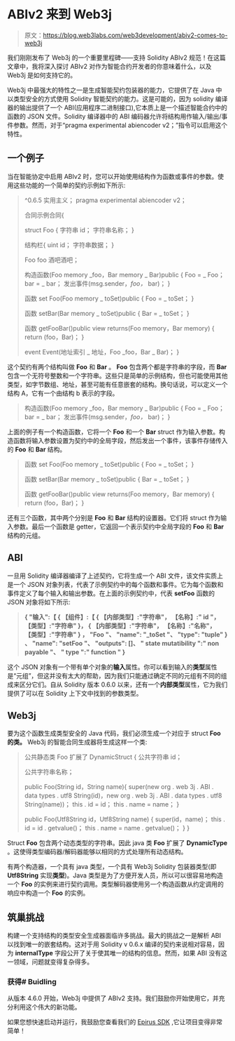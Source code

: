 # ABIv2 来到 Web3j

> 原文：<https://blog.web3labs.com/web3development/abiv2-comes-to-web3j>

我们刚刚发布了 Web3j 的一个重要里程碑——支持 Solidity ABIv2 规范！在这篇文章中，我将深入探讨 ABIv2 对作为智能合约开发者的你意味着什么，以及 Web3j 是如何支持它的。

Web3j 中最强大的特性之一是生成智能契约包装器的能力，它提供了在 Java 中以类型安全的方式使用 Solidity 智能契约的能力。这是可能的，因为 solidity 编译器的输出提供了一个 ABI(应用程序二进制接口),它本质上是一个描述智能合约中的函数的 JSON 文件。Solidity 编译器中的 ABI 编码器允许将结构用作输入/输出/事件参数。然而，对于“pragma experimental abiencoder v2；”指令可以启用这个特性。

## 一个例子

当在智能协定中启用 ABIv2 时，您可以开始使用结构作为函数或事件的参数。使用这些功能的一个简单的契约示例如下所示:

> ^0.6.5 实用主义；
> pragma experimental abiencoder v2；
> 
> 合同示例合同{
> 
> struct Foo {
> 字符串 id；
> 字符串名称；
> }
> 
> 结构栏{
> uint id；
> 字符串数据；
> }
> 
> Foo foo
> 酒吧酒吧；
> 
> 构造函数(Foo memory _foo，Bar memory _ Bar)public {
> Foo = _ Foo；
> bar = _ bar；
> 发出事件(msg.sender，_foo，_ bar)；
> }
> 
> 函数 set Foo(Foo memory _ toSet)public {
> Foo = _ toSet；
> }
> 
> 函数 setBar(Bar memory _ toSet)public {
> Bar = _ toSet；
> }
> 
> 函数 getFooBar()public view returns(Foo memory，Bar memory) {
> return (foo，Bar)；
> }
> 
> event Event(地址索引 _ 地址，Foo _foo，Bar _ Bar)；
> }

这个契约有两个结构叫做 **Foo** 和 **Bar** 。 **Foo** 包含两个都是字符串的字段，而 **Bar** 包含一个无符号整数和一个字符串。这些只是简单的示例结构，但也可能使用其他类型，如字节数组、地址，甚至可能有任意嵌套的结构。换句话说，可以定义一个结构 A，它有一个由结构 b 表示的字段。

> 构造函数(Foo memory _foo，Bar memory _ Bar)public {
> Foo = _ Foo；
> bar = _ bar；
> 发出事件(msg.sender，_foo，_ bar)；
> }

上面的例子有一个构造函数，它将一个 **Foo** 和一个 **Bar** struct 作为输入参数。构造函数将输入参数设置为契约中的全局字段，然后发出一个事件，该事件存储传入的 **Foo** 和 **Bar** 结构。

> 函数 set Foo(Foo memory _ toSet)public {
> Foo = _ toSet；
> }
> 
> 函数 setBar(Bar memory _ toSet)public {
> Bar = _ toSet；
> }
> 
> 函数 getFooBar()public view returns(Foo memory，Bar memory) {
> return (foo，Bar)；
> }

还有三个函数，其中两个分别是 **Foo** 和 **Bar** 结构的设置器。它们将 struct 作为输入参数。最后一个函数是 getter，它返回一个表示契约中全局字段的 **Foo** 和 **Bar** 结构的元组。

## ABI

一旦用 Solidity 编译器编译了上述契约，它将生成一个 ABI 文件，该文件实质上是一个 JSON 对象列表，代表了示例契约中的每个函数和事件。它为每个函数和事件定义了每个输入和输出参数。在上面的示例契约中，代表 **setFoo** 函数的 JSON 对象将如下所示:

> **{
> "输入":【
> {
> 【组件】:【
> {
> 【内部类型】:"字符串"，
> 【名称】:" id "，
> 【类型】:"字符串"
> }，
> {
> 【内部类型】:"字符串"，
> 【名称】:"名称"，
> 【类型】:"字符串"
> }
> ，
> "Foo "、
> "name": "_toSet "、
> "type": "tuple"
> }
> 、
> "name": "setFoo "、
> "outputs": []、
> " state mutatibility ":" non payable "、
> " type ":" function "
> }**

这个 JSON 对象有一个带有单个对象的**输入**属性。你可以看到输入的**类型**属性是“元组”，但这并没有太大的帮助，因为我们只能通过确定不同的元组有不同的组成来区分它们。自从 Solidity 版本 0.6.0 以来，还有一个**内部类型**属性，它为我们提供了可以在 Solidity 上下文中找到的参数类型。

## Web3j

要为这个函数生成类型安全的 Java 代码，我们必须生成一个对应于 struct **Foo** **的类。** Web3j 的智能合同生成器将生成这样一个类:

> 公共静态类 Foo 扩展了 DynamicStruct {
> 公共字符串 id；
> 
> 公共字符串名称；
> 
> public Foo(String id，String name){
> super(new org . web 3j . ABI . data types . utf8 String(id)，new org . web 3j . ABI . data types . utf8 String(name))；
> this . id = id；
> this . name = name；
> }
> 
> public Foo(Utf8String id，Utf8String name) {
> super(id，name)；
> this . id = id . getvalue()；
> this . name = name . getvalue()；
> }
> }

Struct **Foo** 包含两个动态类型的字符串。因此 java 类 **Foo** 扩展了 **DynamicType** 。这使得类型编码器/解码器能够以相同的方式处理所有动态结构。

有两个构造器，一个具有 java 类型，一个具有 Web3j Solidity 包装器类型(即 **Utf8String** 实现**类型**)。Java 类型是为了方便开发人员，所以可以很容易地构造一个 **Foo** 的实例来进行契约调用。类型解码器使用另一个构造函数从约定调用的响应中构造一个 **Foo** 的实例。

## 筑巢挑战

构建一个支持结构的类型安全生成器面临许多挑战。最大的挑战之一是解析 ABI 以找到唯一的嵌套结构。这对于用 Solidity v 0.6.x 编译的契约来说相对容易，因为 **internalType** 字段公开了关于使其唯一的结构的信息。然而，如果 ABI 没有这一领域，问题就变得复杂得多。

### 获得# Buidling

从版本 4.6.0 开始，Web3j 中提供了 ABIv2 支持。我们鼓励你开始使用它，并充分利用这个伟大的新功能。

如果您想快速启动并运行，我鼓励您查看我们的 [Epirus SDK](https://www.web3labs.com/epirus-platform) ,它让项目变得非常简单！